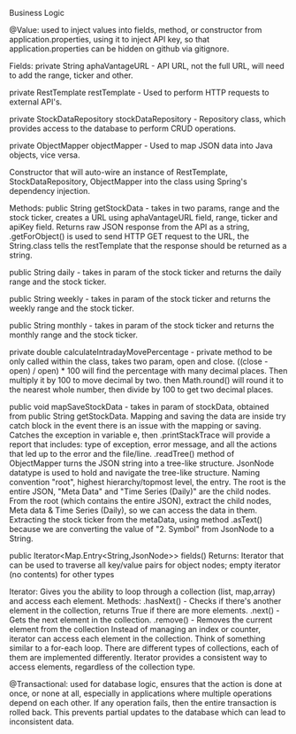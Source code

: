Business Logic

@Value: used to inject values into fields, method, or constructor from application.properties, using it to inject API key,
so that application.properties can be hidden on github via gitignore.

Fields:
private String aphaVantageURL - API URL, not the full URL, will need to add the range, ticker and other.

private RestTemplate restTemplate - Used to perform HTTP requests to external API's.

private StockDataRepository stockDataRepository - Repository class, which provides access to the database to perform CRUD operations.

private ObjectMapper objectMapper - Used to map JSON data into Java objects, vice versa.

Constructor that will auto-wire an instance of RestTemplate, StockDataRepository, ObjectMapper into the class using Spring's dependency injection.

Methods:
public String getStockData - takes in two params, range and the stock ticker, creates a URL using aphaVantageURL field, range, ticker and apiKey field.
Returns raw JSON response from the API as a string, .getForObject() is used to send HTTP GET request to the URL, 
the String.class tells the restTemplate that the response should be returned as a string.

public String daily - takes in param of the stock ticker and returns the daily range and the stock ticker.

public String weekly - takes in param of the stock ticker and returns the weekly range and the stock ticker.

public String monthly - takes in param of the stock ticker and returns the monthly range and the stock ticker.

private double calculateIntradayMovePercentage - private method to be only called within the class,
takes two param, open and close.
((close - open) / open) * 100 will find the percentage with many decimal places.
Then multiply it by 100 to move decimal by two.
then Math.round() will round it to the nearest whole number, then divide by 100 to get two decimal places.

public void mapSaveStockData - takes in param of stockData, obtained from public String getStockData.
Mapping and saving the data are inside try catch block in the event there is an issue with the mapping or saving.
Catches the exception in variable e, then .printStackTrace will provide a report that includes: type of exception, error message, and all the actions that led up to the error and the file/line.
.readTree() method of ObjectMapper turns the JSON string into a tree-like structure. JsonNode datatype is used to hold and navigate the tree-like structure. 
Naming convention "root", highest hierarchy/topmost level, the entry. The root is the entire JSON, "Meta Data" and "Time Series (Daily)" are the child nodes. 
From the root (which contains the entire JSON), extract the child nodes, Meta data & Time Series (Daily), so we can access the data in them. 
Extracting the stock ticker from the metaData, using method .asText() because we are converting the value of "2. Symbol" from JsonNode to a String.



public Iterator<Map.Entry<String,JsonNode>> fields()
Returns:
Iterator that can be used to traverse all key/value pairs for object nodes; empty iterator (no contents) for other types



Iterator: Gives you the ability to loop through a collection (list, map,array) and access each element.
Methods:
    .hasNext() - Checks if there's another element in the collection, returns True if there are more elements.
    .next() - Gets the next element in the collection.
    .remove() - Removes the current element from the collection
Instead of managing an index or counter, iterator can access each element in the collection. Think of something similar to a for-each loop.
There are different types of collections, each of them are implemented differently. Iterator provides a consistent way to access elements, regardless of the collection type.


@Transactional: used for database logic, ensures that the action is done at once, or none at all, especially in applications where multiple operations depend on each other. 
If any operation fails, then the entire transaction is rolled back. This prevents partial updates to the database which can lead to inconsistent data. 

